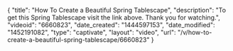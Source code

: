 {
    "title": "How To Create a Beautiful Spring Tablescape",
    "description": "To get this Spring Tablescape visit the link above. Thank you for watching.",
    "videoid": "6660823",
    "date_created": "1444597153",
    "date_modified": "1452191082",
    "type": "captivate",
    "layout": "video",
    "url": "\/v\/how-to-create-a-beautiful-spring-tablescape\/6660823"
}